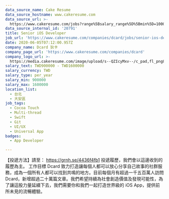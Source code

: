 ```yaml
---
data_source_name: Cake Resume
data_source_hostname: www.cakeresume.com
data_source_url: >-
  https://www.cakeresume.com/jobs?range%5Bsalary_range%5D%5Bmin%5D=1000000&refinementList%5Bprofession%5D%5B0%5D=tech_android-development&refinementList%5Bprofession%5D%5B1%5D=tech_ios-development
data_source_internal_id: '20791'
title: Senior iOS Developer
job_url: 'https://www.cakeresume.com/companies/dcard/jobs/senior-ios-developer-d08fcc'
date: 2020-06-05T07:12:00.957Z
company_name: Dcard 狄卡
company_page_url: 'https://www.cakeresume.com/companies/dcard'
company_logo_url: >-
  https://media.cakeresume.com/image/upload/s--QZIcyMxv--/c_pad,fl_png8,h_200,w_200/v1568969881/wrs1uqbywbby9gft8wgo.png
salary_text: TWD900000 - TWD1600000
salary_currency: TWD
salary_type: per_year
salary_min: 900000
salary_max: 1600000
location_list:
  - 台北
  - 大安區
job_tags:
  - Cocoa Touch
  - Multi-thread
  - Swift
  - Git
  - UI/UX
  - Universal App
badges:
  - App Developer

---
```


【投遞方法】請至： https://grnh.se/4436f4fb1 投遞履歷，我們會以這邊收到的履歷為主。 工作目標 Dcard 致力打造讓每個人都可以放心分享自己故事的社群服務，成為一個所有人都可以找到共鳴的地方。目前每個月有超過一千五百萬人訪問 Dcard，新增超過二十萬篇文章。我們希望持續為社會創造價值及發現可能性，為了讓這股力量延續下去，我們需要你和我們一起打造世界級的 iOS App，提供前所未見的流暢體驗。